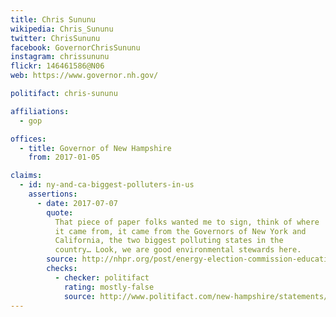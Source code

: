 ```yaml
---
title: Chris Sununu
wikipedia: Chris_Sununu
twitter: ChrisSununu
facebook: GovernorChrisSununu
instagram: chrissununu
flickr: 146461586@N06
web: https://www.governor.nh.gov/

politifact: chris-sununu

affiliations:
  - gop

offices:
  - title: Governor of New Hampshire
    from: 2017-01-05

claims:
  - id: ny-and-ca-biggest-polluters-in-us
    assertions:
      - date: 2017-07-07
        quote:
          That piece of paper folks wanted me to sign, think of where
          it came from, it came from the Governors of New York and
          California, the two biggest polluting states in the
          country… Look, we are good environmental stewards here.
        source: http://nhpr.org/post/energy-election-commission-education-sununu-casts-himself-more-pragmatist-politician
        checks:
          - checker: politifact
            rating: mostly-false
            source: http://www.politifact.com/new-hampshire/statements/2017/jul/28/chris-sununu/nh-governor-calls-new-york-california-biggest-poll/
---
```

